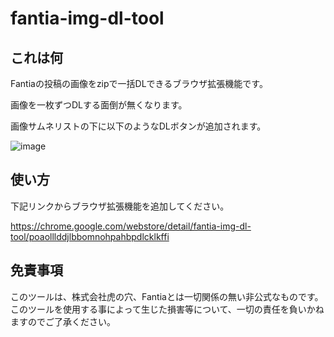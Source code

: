 # fantia-img-dl-tool

## これは何

Fantiaの投稿の画像をzipで一括DLできるブラウザ拡張機能です。

画像を一枚ずつDLする面倒が無くなります。

画像サムネリストの下に以下のようなDLボタンが追加されます。

![image](https://user-images.githubusercontent.com/32170530/114551066-db6bb680-9c9d-11eb-85e4-9963baac60dc.png)

## 使い方

下記リンクからブラウザ拡張機能を追加してください。

<https://chrome.google.com/webstore/detail/fantia-img-dl-tool/poaolllddjlbbomnohpahbpdlcklkffi>

## 免責事項

このツールは、株式会社虎の穴、Fantiaとは一切関係の無い非公式なものです。  
このツールを使用する事によって生じた損害等について、一切の責任を負いかねますのでご了承ください。
